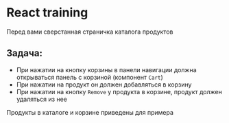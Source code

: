 # React training

Перед вами сверстанная страничка каталога продуктов

## Задача:

- При нажатии на кнопку корзины в панели навигации должна открываться панель с корзиной (компонент `Cart`)
- При нажатии на продукт он должен добавляться в корзину
- При нажатии на кнопку `Remove` у продукта в корзине, продукт должен удаляться из нее

Продукты в каталоге и корзине приведены для примера
